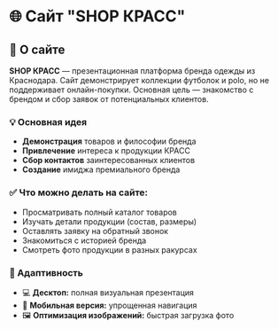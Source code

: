 # 🌐 Сайт "SHOP КРАСС"

## 🎯 О сайте

**SHOP КРАСС** — презентационная платформа бренда одежды из Краснодара. Сайт демонстрирует коллекции футболок и polo, но не поддерживает онлайн-покупки. Основная цель — знакомство с брендом и сбор заявок от потенциальных клиентов.

### 💡 Основная идея
- **Демонстрация** товаров и философии бренда
- **Привлечение** интереса к продукции КРАСС
- **Сбор контактов** заинтересованных клиентов
- **Создание** имиджа премиального бренда

### ✅ Что можно делать на сайте:
- Просматривать полный каталог товаров
- Изучать детали продукции (состав, размеры)
- Оставлять заявку на обратный звонок
- Знакомиться с историей бренда
- Смотреть фото продукции в разных ракурсах

### 📱 Адаптивность
- 💻 **Десктоп:** полная визуальная презентация
- 📱 **Мобильная версия:** упрощенная навигация
- 🖼️ **Оптимизация изображений:** быстрая загрузка фото
